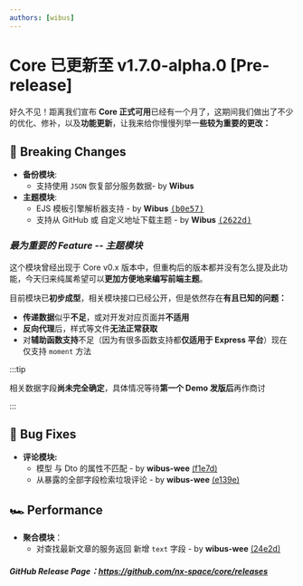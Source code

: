 ```yaml
---
authors: [wibus]
---
```


# Core 已更新至 v1.7.0-alpha.0 [Pre-release]

好久不见！距离我们宣布 **Core 正式可用**已经有一个月了，这期间我们做出了不少的优化、修补，以及**功能更新**，让我来给你慢慢列举一**些较为重要的更改：**

## 🚨 Breaking Changes

- **备份模块**:
  - 支持使用 `JSON` 恢复部分服务数据- by **Wibus**
- **主题模块**:
  - EJS 模板引擎解析器支持 - by **Wibus** [<samp>(b0e57)</samp>](https://github.com/nx-space/core/commit/b0e57c9)
  - 支持从 GitHub 或 自定义地址下载主题 - by **Wibus** [<samp>(2622d)</samp>](https://github.com/nx-space/core/commit/2622d66)

### *最为重要的 Feature -- 主题模块*

这个模块曾经出现于 Core v0.x 版本中，但重构后的版本都并没有怎么提及此功能，今天归来纯属希望可以**更加方便地来编写前端主题**。

目前模块已**初步成型**，相关模块接口已经公开，但是依然存在**有且已知的问题：**

- **传递数据**似乎**不足**，或对开发对应页面并**不适用**
- **反向代理**后，样式等文件**无法正常获取**
- 对**辅助函数支持**不足（因为有很多函数支持都**仅适用于 Express 平台**）现在仅支持 `moment` 方法

:::tip

相关数据字段**尚未完全确定**，具体情况等待**第一个 Demo 发版后**再作商讨

:::

## 🐞 Bug Fixes

- **评论模块:**
  - 模型 与 Dto 的属性不匹配 - by **wibus-wee** [(f1e7d)](https://github.com/nx-space/core/commit/f1e7daf)
  - 从暴露的全部字段检索垃圾评论 - by **wibus-wee** [(e139e)](https://github.com/nx-space/core/commit/e139e78)

## 🏎 Performance

- **聚合模块**：
  - 对查找最新文章的服务返回 新增 `text` 字段 - by **wibus-wee** [(24e2d)](https://github.com/nx-space/core/commit/24e2de5)

##### **_GitHub Release Page：https://github.com/nx-space/core/releases_**
